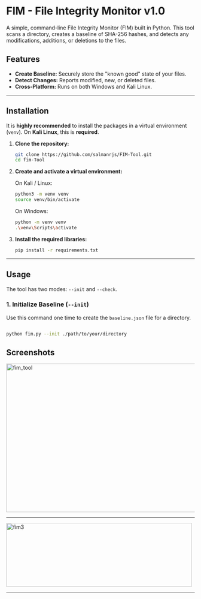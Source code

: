 # FIM - File Integrity Monitor v1.0

A simple, command-line File Integrity Monitor (FIM) built in Python. This tool scans a directory, creates a baseline of SHA-256 hashes, and detects any modifications, additions, or deletions to the files.


## Features

* **Create Baseline:** Securely store the "known good" state of your files.
* **Detect Changes:** Reports modified, new, or deleted files.
* **Cross-Platform:** Runs on both Windows and Kali Linux.

---

## Installation

It is **highly recommended** to install the packages in a virtual environment (`venv`).
On **Kali Linux**, this is **required**.

1.  **Clone the repository:**
    ```bash
    git clone https://github.com/salmanrjs/FIM-Tool.git
    cd fim-Tool
    ```

2.  **Create and activate a virtual environment:**

    On Kali / Linux:
    ```bash
    python3 -m venv venv
    source venv/bin/activate
    ```

    On Windows:
    ```bash
    python -m venv venv
    .\venv\Scripts\activate
    ```

3.  **Install the required libraries:**
    ```bash
    pip install -r requirements.txt
    ```

---

## Usage

The tool has two modes: `--init` and `--check`.

### 1. Initialize Baseline (`--init`)

Use this command one time to create the `baseline.json` file for a directory.

```bash

python fim.py --init ./path/to/your/directory

```


## Screenshots


<img width="534" height="396" alt="fim_tool" src="https://github.com/user-attachments/assets/25a56c1c-6d3b-4664-aede-9d8acedf1d70" />

---

<img width="496" height="170" alt="fim3" src="https://github.com/user-attachments/assets/f7af3da9-ca2e-4527-9f55-5ece9b7fa8db" />

---













